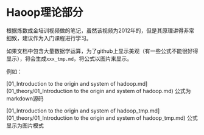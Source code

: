 # Haoop理论部分

根据炼数成金培训视频做的笔记，虽然该视频为2012年的，但是其原理讲得非常细致，建议作为入门课程进行学习。

如果文档中包含大量数据学运算，为了github上显示美观（有一些公式不能很好得显示），将会生成`xxx_tmp.md`，将公式以图片来显示。

例如：

[01_Introduction to the origin and system of hadoop.md](01_theory/01_Introduction to the origin and system of hadoop.md) 公式为markdown源码

[01_Introduction to the origin and system of hadoop_tmp.md](01_theory/01_Introduction to the origin and system of hadoop_tmp.md) 公式显示为图片模式
